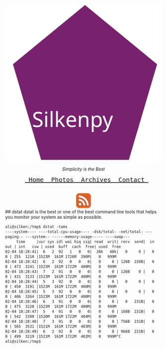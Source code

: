 <center>
   <p>
      <img alt="silkenpy logo" src="/images/silkenpy.svg"/>
      <br/>
   </p>
   <p>
      <i>
      Simplicity is the Best
      </i>
      <br/>
   </p>
   <pre> <font size="5"> <a href="home.md"> Home </a><a href="photos.md"> Photos </a><a href="archives.md"> Archives </a><a href="contact.md"> Contact </a></font></pre>
   <br/>
   <a id="rss" href=feed.xml> <img id=rss-icon src=/images/feed-icon.png></a>
 
</center>
## dstat
dstat is the best or one of the best command line tools that helps you monitor your system as simple as possible.

```shell
ali@silken:/tmp$ dstat -tams
----system---- ----total-cpu-usage---- -dsk/total- -net/total- ---paging-- ---system-- ------memory-usage----- ----swap---
     time     |usr sys idl wai hiq siq| read  writ| recv  send|  in   out | int   csw | used  buff  cach  free| used  free
02-04 18:28:41|  6   2  92   1   0   0|  38k   48k|   0     0 |   0     0 | 255  1210 |1523M  161M 1726M  396M|   0   999M
02-04 18:28:42|  6   2  92   0   0   0|   0     0 | 126B  228B|   0     0 | 473  3241 |1523M  161M 1722M  400M|   0   999M
02-04 18:28:43|  7   2  91   0   0   0|   0     0 | 126B    0 |   0     0 | 431  3133 |1523M  161M 1722M  400M|   0   999M
02-04 18:28:44|  5   3  92   0   0   0|   0     0 |   0     0 |   0     0 | 450  3191 |1523M  161M 1722M  400M|   0   999M
02-04 18:28:45|  5   3  92   0   0   0|   0     0 |   0     0 |   0     0 | 486  3264 |1523M  161M 1722M  400M|   0   999M
02-04 18:28:46|  6   3  91   0   0   0|   0     0 |   0   231B|   0     0 | 475  3220 |1523M  161M 1722M  400M|   0   999M
02-04 18:28:47|  5   4  91   0   0   0|   0     0 | 168B  231B|   0     0 | 542  3390 |1520M  161M 1722M  404M|   0   999M
02-04 18:28:48|  7   3  91   0   0   0|   0     0 | 756B  231B|   0     0 | 565  3531 |1521M  161M 1722M  403M|   0   999M
02-04 18:28:49|  6   2  92   0   0   0|   0     0 | 966B  231B|   0     0 | 499  3219 |1521M  161M 1722M  402M|   0   999M^C
ali@silken:/tmp$ 

```
